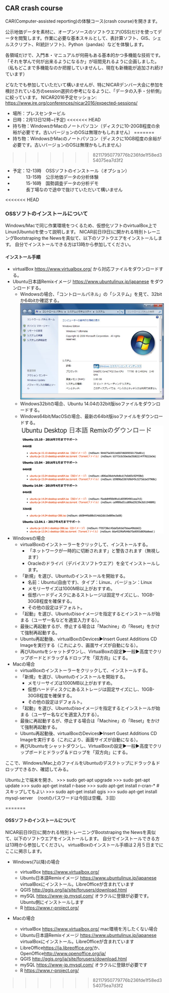 ## CAR crash course

CAR(Computer-assisted reporting)の体験コース(crash course)を開きます。

公示地価データを素材に、オープンソースのソフトウエア(OSS)だけを使ってデータを閲覧します。作業に必要な基本スキルとして、表計算ソフト、GIS、シェルスクリプト、R(統計ソフト)、Python（pandas）などを体験します。

各領域だけで、入門本・マニュアルが何冊もある基本的かつ多機能な技術です。「それを学んで何が出来るようになるか」が垣間見れるように企画しました。（私もどこまで多機能なのか把握していませんし、現在も新機能が追加され続けています）

どなたでも参加していただいて構いませんが、特にNICARデンバー大会に参加を検討されている方のsession選択の参考になるように、「データの入手・分析側」に絞っています。
NICAR2016予定セッション: <https://www.ire.org/conferences/nicar2016/expected-sessions/>

* 場所：プレスセンタービル
* 日時：2月13日12時~(予定)
<<<<<<< HEAD
* 持ち物：WindowsかMacのノートパソコン（ディスクに10-20GB程度の余裕が必要です。古いバージョンのOSは無理かもしれません）
=======
* 持ち物：WindowsかMacのノートパソコン（ディスクに10GB程度の余裕が必要です。古いバージョンのOSは無理かもしれません）
>>>>>>> 82117950779776b236fde1f58ed354075ea7d3f2
* 予定：12-13時　OSSソフトのインストール（オプション）
* 　　　13-15時　公示地価データの分析体験
* 　　　15-16時　国勢調査データの分析デモ
* 　　　長丁場なので途中で抜けていただいて構いません

<<<<<<< HEAD
### OSSソフトのインストールについて

Windows/Macで同じ作業環境をつくるため、仮想化ソフトのvirtualBox上でLinux(Ubuntu)を使って説明します。
NICAR前日(9日)に開かれる特別トレーニングBootstraping the Newsを真似て、以下のソフトウエアをインストールします。
自分でインストールできる方は13時から参加してください。

#### インストール手順

* virtualBox <https://www.virtualbox.org/> から対応ファイルをダウンロードする。
* Ubuntu日本語Remixイメージ <https://www.ubuntulinux.jp/japanese> をダウンロードする。
  * Windowsの場合、「コントロールパネル」の「システム」を見て、32bitか64bitか確認する。
  ![windowsコントロールパネル](images/win3264.jpg)
  * Windows32bitの場合、Ubuntu 14.04の32bit版isoファイルをダウンロードする。
  * Windows64bit/MacOSの場合、最新の64bit版isoファイルをダウンロードする。
  ![ubuntu日本語remix](images/ubuntu_j.png)
* Windowsの場合
  * virtualBoxのインストーラーをクリックして、インストールする。
    * 「ネットワークが一時的に切断されます」と警告されます（無視します）
    * Oracleのドライバ（デバイスソフトウエア）を全てインストールします。
  * 「新規」を選び、Ubuntuのインストールを開始する。
    * 名前：Ubuntu(自由です)、タイプ：Linux、バージョン：Linux
    * メモリーサイズは1000MB以上がおすすめ。
    * 仮想ハードディスクにあるストレージは固定サイズにし、10GB-30GB程度を確保する。
    * その他の設定はデフォルト。
  * 「起動」を選び、Ubuntuのisoイメージを指定するとインストールが始まる（ユーザー名などを適宜入力する）。
  * 最後に再起動するが、停止する場合は「Machine」の「Reset」をかけて強制再起動する。
  * Ubuntu再起動後、virtualBoxのDevices▶︎Insert Guest Additions CD Imageを実行する（これにより、画面サイズが自動になる）。
  * 再びUbuntuをシャットダウンし、VirtualBoxの設定▶︎一般▶︎高度でクリップボードとドラッグ＆ドロップを「双方向」にする。
* Macの場合
  * virtualBoxのインストーラーをクリックして、インストールする。
  * 「新規」を選び、Ubuntuのインストールを開始する。
    * メモリーサイズは1000MB以上がおすすめ。
    * 仮想ハードディスクにあるストレージは固定サイズにし、10GB-30GB程度を確保する。
    * その他の設定はデフォルト。
  * 「起動」を選び、Ubuntuのisoイメージを指定するとインストールが始まる（ユーザー名などを適宜入力する）。
  * 最後に再起動するが、停止する場合は「Machine」の「Reset」をかけて強制再起動する。
  * Ubuntu再起動後、virtualBoxのDevices▶︎Insert Guest Additions CD Imageを実行する（これにより、画面サイズが自動になる）。
  * 再びUbuntuをシャットダウンし、VirtualBoxの設定▶︎一般▶︎高度でクリップボードとドラッグ＆ドロップを「双方向」にする。

ここで、Windows/Mac上のファイルをUbuntuのデスクトップにドラック＆ドロップできるか、確認してみる。

Ubuntu上で端末を開き、
	>>> sudo get-apt upgrade
	>>> sudo get-apt update
	>>> sudo apt-get install r-base
	>>> sudo apt-get install r-cran-*   # スキップしてもよい
	>>> sudo apt-get install qgis
	>>> sudo apt-get install mysql-server　（rootのパスワードは今回は空欄。３回）






=======
#### OSSソフトのインストールについて

NICAR前日(9日)に開かれる特別トレーニングBootstraping the Newsを真似て、以下のソフトウエアをインストールします。
自分でインストールできる方は13時から参加してください。
virtualBoxのインストール手順は２月５日までにここに掲示します。

* Windows(7以降)の場合
  * virtualBox <https://www.virtualbox.org/>
  * Ubuntu日本語Remixイメージ <https://www.ubuntulinux.jp/japanese> virtualBoxにインストール。LibreOfficeが含まれています
  * QGIS <http://qgis.org/ja/site/forusers/download.html>
  * mySQL <https://www-jp.mysql.com/> オラクルに登録が必要です。Ubuntu側にインストールします
  * R <https://www.r-project.org/>

* Macの場合
  * virtualBox <https://www.virtualbox.org/> mac環境を汚したくない場合
  * Ubuntu日本語Remixイメージ <https://www.ubuntulinux.jp/japanese> virtualBoxにインストール。LibreOfficeが含まれています
  * LibreOffice<https://ja.libreoffice.org/>か、OpenOffice<http://www.openoffice.org/ja/>
  * QGIS <http://qgis.org/ja/site/forusers/download.html>
  * mySQL <https://www-jp.mysql.com/> オラクルに登録が必要です
  * R <https://www.r-project.org/>
>>>>>>> 82117950779776b236fde1f58ed354075ea7d3f2

